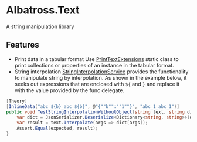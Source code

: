 # Albatross.Text
A string manipulation library

## Features
* Print data in a tabular format
Use [PrintTextExtensions](./PrintTextExtensions.cs) static class to print collections or properties of an instance in the tabular format.
* String interpolation
[StringInterpolationService](./StringInterpolationService.cs) provides the functionality to manipulate string by interpolation.  As shown in the example below, it seeks out expressions that are enclosed with `${` and `}` and replace it with the value provided by the func delegate.
```csharp
[Theory]
[InlineData("abc_${b}_abc_${b}", @"{""b"":""1""}", "abc_1_abc_1")]
public void TestStringInterpolationWithoutObject(string text, string dictionary, string expected) {
	var dict = JsonSerializer.Deserialize<Dictionary<string, string>>(dictionary) ?? new Dictionary<string, string>();
	var result = text.Interpolate(args => dict[args]);
	Assert.Equal(expected, result);
}
```
